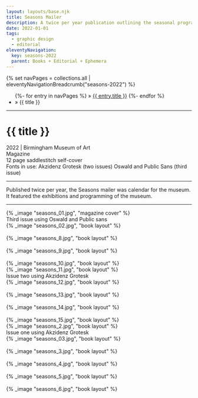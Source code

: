 ```yaml
---
layout: layouts/base.njk
title: Seasons Mailer
description: A twice per year publication outlining the seasonal programs of the Birmingham Museum of Art
date: 2022-01-01
tags:
  - graphic design
  - editorial
eleventyNavigation:
  key: seasons-2022
  parent: Books + Editorial + Ephemera
---
```


<div class="container">
  <div class="row">
    <div class="col">
  		{% set navPages = collections.all | eleventyNavigationBreadcrumb("seasons-2022") %}
	  	<ul class="post-breadcrumb">
		      {%- for entry in navPages %}
			  <li{% if entry.url == page.url %} class="active-breadcrumb"{% endif %}> » <a href="{{ entry.url }}">{{ entry.title }}</a></li>
  			  {%- endfor %}
	    	<li><active-breadcrumb>» {{ title }}</active-breadcrumb></li>
			</ul>
    </div>
  </div>
  <hr>
  <div class="row"></div>
	<div class="row">
		<div class="col">
			<h1>{{ title }}</h1>
			<figcaption>2022 | Birmingham Museum of Art</figcaption>
            <figcaption>Magazine</br>12 page saddlestitch self-cover</br>Fonts in use: Akzidenz Grotesk (two issues) Oswald and Public Sans (third issue)</figcaption>
			<hr>
		    	<p>Published twice per year, the Seasons mailer was calendar for the museum. It featured the exhibitions and programming of the museum.</p>
			<hr>
		</div>
        <div class="col-12 col-12-md col-1-lg"></div>
		<div class="col">
			{% _image "seasons_01.jpg", "magazine cover" %}
            <figcaption>Third issue using Oswald and Public sans</figcaption>
		</div>
	</div>
	<div class="row">
		<div class="col">
            {% _image "seasons_02.jpg", "book layout" %}
            </br></br>
            {% _image "seasons_8.jpg", "book layout" %}
            </br></br>
            {% _image "seasons_9.jpg", "book layout" %}
            </br></br>
            {% _image "seasons_10.jpg", "book layout" %}
        </div>
    </div>
    <div class="row">
		<div class="col"></div>
		<div class="col-12 col-12-md col-6-lg">
            {% _image "seasons_11.jpg", "book layout" %}
            <figcaption>Issue two using Akzidenz Grotesk</figcaption>
        </div>
    </div>
    <div class="row">
		<div class="col">
            {% _image "seasons_12.jpg", "book layout" %}
        </br></br>
            {% _image "seasons_13.jpg", "book layout" %}
        </br></br>
            {% _image "seasons_14.jpg", "book layout" %}
        </br></br>
            {% _image "seasons_15.jpg", "book layout" %}
        </div>
    </div>
    <div class="row">
		<div class="col"></div>
		<div class="col-12 col-12-md col-6-lg">
            {% _image "seasons_2.jpg", "book layout" %}
            <figcaption>Issue one using Akzidenz Grotesk</figcaption>
        </div>
    </div>
	<div class="row">
		<div class="col">
            {% _image "seasons_03.jpg", "book layout" %}
        </br></br>
            {% _image "seasons_3.jpg", "book layout" %}
        </br></br>
            {% _image "seasons_4.jpg", "book layout" %}
        </br></br>
            {% _image "seasons_5.jpg", "book layout" %}
        </br></br>
            {% _image "seasons_6.jpg", "book layout" %}
        </div>
    </div>
</div>